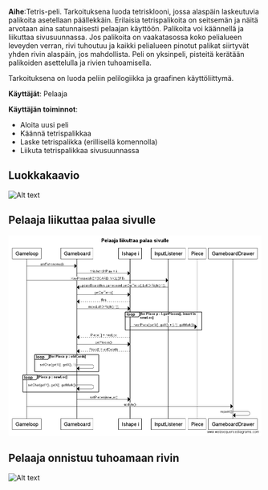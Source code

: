 **Aihe**:Tetris-peli. Tarkoituksena luoda tetrisklooni, jossa alaspäin laskeutuvia palikoita asetellaan päällekkäin. Erilaisia tetrispalikoita on seitsemän ja näitä arvotaan aina satunnaisesti pelaajan käyttöön. Palikoita voi käännellä ja liikuttaa sivusuunnassa. Jos palikoita on vaakatasossa koko pelialueen leveyden verran, rivi tuhoutuu ja kaikki pelialueen pinotut palikat siirtyvät yhden rivin alaspäin, jos mahdollista.
Peli on yksinpeli, pisteitä kerätään palikoiden asettelulla ja rivien tuhoamisella.

Tarkoituksena on luoda peliin pelilogiikka ja graafinen  käyttöliittymä.


**Käyttäjät**: Pelaaja

**Käyttäjän toiminnot**:

- Aloita uusi peli
- Käännä tetrispalikkaa
- Laske tetrispalikka (erillisellä komennolla)
- Liikuta tetrispalikkaa sivusuunnassa

<h2>Luokkakaavio</h2>


![Alt text](https://github.com/laimikko1/Jmtetra/blob/master/dokumentaatio/luokkakaavio.jpg)



<h2>Pelaaja liikuttaa palaa sivulle</h2>

![Alt text](https://github.com/laimikko1/Jmtetra/blob/master/dokumentaatio/Pelaaja%20liikuttaa%20palaa%20sivulle.png)



<h2>Pelaaja onnistuu tuhoamaan rivin</h2>

![Alt text](https://github.com/laimikko1/Jmtetra/blob/master/dokumentaatio/T%C3%A4ysi%20rivi%20tuhotaan.png)


